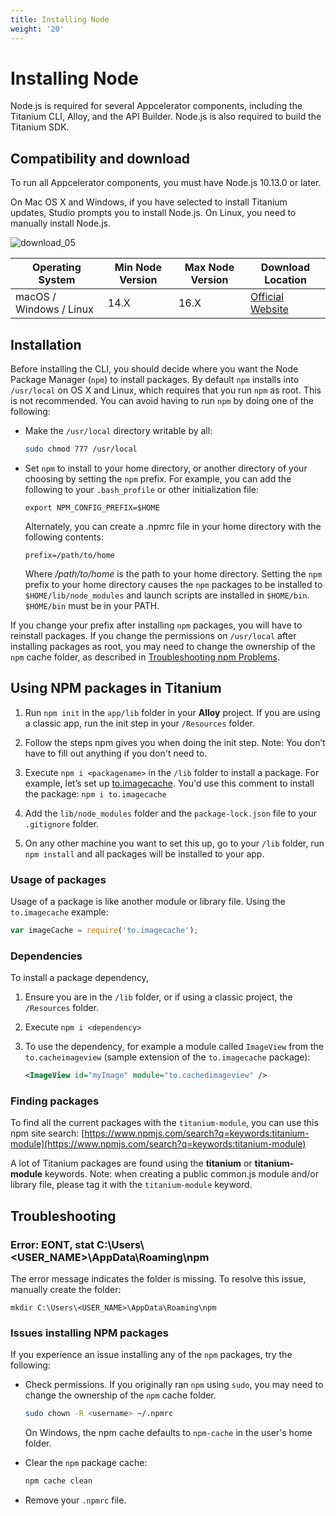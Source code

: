```yaml
---
title: Installing Node
weight: '20'
---
```


# Installing Node

Node.js is required for several Appcelerator components, including the Titanium CLI, Alloy, and the API Builder. Node.js is also required to build the Titanium SDK.

## Compatibility and download

To run all Appcelerator components, you must have Node.js 10.13.0 or later.

On Mac OS X and Windows, if you have selected to install Titanium updates, Studio prompts you to install Node.js. On Linux, you need to manually install Node.js.

![download_05](/images/guide/download/attachments/29004836/download_05.png)

| Operating System | Min Node Version | Max Node Version | Download Location |
| --- | --- | --- | --- |
| macOS / Windows / Linux | 14.X | 16.X | [Official Website](https://nodejs.org/en/download/releases/) |

## Installation

Before installing the CLI, you should decide where you want the Node Package Manager (`npm`) to install packages. By default `npm` installs into `/usr/local` on OS X and Linux, which requires that you run `npm` as root. This is not recommended. You can avoid having to run `npm` by doing one of the following:

* Make the `/usr/local` directory writable by all:

    ```bash
    sudo chmod 777 /usr/local
    ```

* Set `npm` to install to your home directory, or another directory of your choosing by setting the `npm` prefix. For example, you can add the following to your `.bash_profile` or other initialization file:

    ```
    export NPM_CONFIG_PREFIX=$HOME
    ```

    Alternately, you can create a .npmrc file in your home directory with the following contents:

    ```
    prefix=/path/to/home
    ```

    Where _/path/to/home_ is the path to your home directory. Setting the `npm` prefix to your home directory causes the `npm` packages to be installed to `$HOME/lib/node_modules` and launch scripts are installed in `$HOME/bin`. `$HOME/bin` must be in your PATH.

If you change your prefix after installing `npm` packages, you will have to reinstall packages. If you change the permissions on `/usr/local` after installing packages as root, you may need to change the ownership of the `npm` cache folder, as described in [Troubleshooting npm Problems](#TroubleshootingnpmProblems).

## Using NPM packages in Titanium

1. Run `npm init` in the `app/lib` folder in your **Alloy** project. If you are using a classic app, run the init step in your `/Resources` folder.

2. Follow the steps npm gives you when doing the init step. Note: You don’t have to fill out anything if you don't need to.

3. Execute `npm i <packagename>` in the `/lib` folder to install a package. For example, let’s set up [to.imagecache](https://www.npmjs.com/package/to.imagecache). You'd use this comment to install the package: `npm i to.imagecache`

4. Add the `lib/node_modules` folder and the `package-lock.json` file to your `.gitignore` folder.

5. On any other machine you want to set this up, go to your `/lib` folder, run `npm install` and all packages will be installed to your app.

### Usage of packages

Usage of a package is like another module or library file. Using the `to.imagecache` example:

```javascript
var imageCache = require('to.imagecache');
```

### Dependencies

To install a package dependency,

1. Ensure you are in the `/lib` folder, or if using a classic project, the `/Resources` folder.

2. Execute `npm i <dependency>`

3. To use the dependency, for example a module called `ImageView` from the `to.cacheimageview` (sample extension of the `to.imagecache` package):

    ```xml
    <ImageView id="myImage" module="to.cachedimageview" />
    ```

### Finding packages

To find all the current packages with the `titanium-module`, you can use this npm site search: [https://www.npmjs.com/search?q=keywords:titanium-module](https://www.npmjs.com/search?q=keywords:titanium-module)

A lot of Titanium packages are found using the **titanium** or **titanium-module** keywords. Note: when creating a public common.js module and/or library file, please tag it with the `titanium-module` keyword.

## Troubleshooting

### Error: EONT, stat C:\\Users\\<USER\_NAME>\\AppData\\Roaming\\npm

The error message indicates the folder is missing. To resolve this issue, manually create the folder:

```
mkdir C:\Users\<USER_NAME>\AppData\Roaming\npm
```

### Issues installing NPM packages

If you experience an issue installing any of the `npm` packages, try the following:

* Check permissions. If you originally ran `npm` using `sudo`, you may need to change the ownership of the `npm` cache folder.

    ```bash
    sudo chown -R <username> ~/.npmrc
    ```

    On Windows, the npm cache defaults to `npm-cache` in the user's home folder.

* Clear the `npm` package cache:

    ```bash
    npm cache clean
    ```

* Remove your `.npmrc` file.
